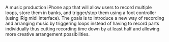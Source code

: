 A music production iPhone app that will allow users to record multiple loops, store them in banks, and trigger/stop them using a foot controller (using iRig midi interface).  The goals is to introduce a new way of recording and arranging music by triggering loops instead of having to record parts individually thus cutting recording time down by at least half and allowing more creative arrangement possibilities. 